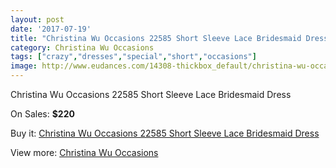 ```yaml
---
layout: post
date: '2017-07-19'
title: "Christina Wu Occasions 22585 Short Sleeve Lace Bridesmaid Dress"
category: Christina Wu Occasions
tags: ["crazy","dresses","special","short","occasions"]
image: http://www.eudances.com/14308-thickbox_default/christina-wu-occasions-22585-short-sleeve-lace-bridesmaid-dress.jpg
---
```

Christina Wu Occasions 22585 Short Sleeve Lace Bridesmaid Dress

On Sales: **$220**
<a href="https://www.eudances.com/en/christina-wu-occasions/4296-christina-wu-occasions-22585-short-sleeve-lace-bridesmaid-dress.html"><amp-img layout="responsive" width="600" height="600" src="//www.eudances.com/14308-thickbox_default/christina-wu-occasions-22585-short-sleeve-lace-bridesmaid-dress.jpg" alt="Christina Wu Occasions 22585 Short Sleeve Lace Bridesmaid Dress 0" /></a>
<a href="https://www.eudances.com/en/christina-wu-occasions/4296-christina-wu-occasions-22585-short-sleeve-lace-bridesmaid-dress.html"><amp-img layout="responsive" width="600" height="600" src="//www.eudances.com/14311-thickbox_default/christina-wu-occasions-22585-short-sleeve-lace-bridesmaid-dress.jpg" alt="Christina Wu Occasions 22585 Short Sleeve Lace Bridesmaid Dress 1" /></a>
<a href="https://www.eudances.com/en/christina-wu-occasions/4296-christina-wu-occasions-22585-short-sleeve-lace-bridesmaid-dress.html"><amp-img layout="responsive" width="600" height="600" src="//www.eudances.com/14310-thickbox_default/christina-wu-occasions-22585-short-sleeve-lace-bridesmaid-dress.jpg" alt="Christina Wu Occasions 22585 Short Sleeve Lace Bridesmaid Dress 2" /></a>
<a href="https://www.eudances.com/en/christina-wu-occasions/4296-christina-wu-occasions-22585-short-sleeve-lace-bridesmaid-dress.html"><amp-img layout="responsive" width="600" height="600" src="//www.eudances.com/14309-thickbox_default/christina-wu-occasions-22585-short-sleeve-lace-bridesmaid-dress.jpg" alt="Christina Wu Occasions 22585 Short Sleeve Lace Bridesmaid Dress 3" /></a>

Buy it: [Christina Wu Occasions 22585 Short Sleeve Lace Bridesmaid Dress](https://www.eudances.com/en/christina-wu-occasions/4296-christina-wu-occasions-22585-short-sleeve-lace-bridesmaid-dress.html "Christina Wu Occasions 22585 Short Sleeve Lace Bridesmaid Dress")

View more: [Christina Wu Occasions](https://www.eudances.com/en/59-christina-wu-occasions "Christina Wu Occasions")